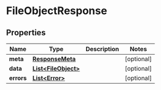 

# FileObjectResponse

        

## Properties

| Name | Type | Description | Notes |
|------------ | ------------- | ------------- | -------------|
|**meta** | [**ResponseMeta**](ResponseMeta.md) |  |  [optional] |
|**data** | [**List&lt;FileObject&gt;**](FileObject.md) |  |  [optional] |
|**errors** | [**List&lt;Error&gt;**](Error.md) |  |  [optional] |




